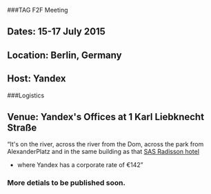 ###TAG F2F Meeting
## Dates: 15-17 July 2015
## Location: Berlin, Germany
## Host: Yandex

###Logistics
## Venue: Yandex's Offices at 1 Karl Liebknecht Straße

“It's on the river, across the river from the Dom, across the park from AlexanderPlatz 
and in the same building as that [SAS Radisson hotel](http://www.radissonblu.com/hotel-berlin)
- where Yandex has a corporate rate of €142”

### More detials to be published soon.
